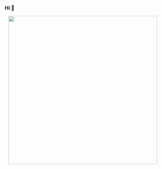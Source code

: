### Hi 👋
<p align="center">
  <a href="https://akiko123456.github.io/blog/">
    <img width="480" src="https://ss2.bdstatic.com/70cFvnSh_Q1YnxGkpoWK1HF6hhy/it/u=3658379912,845864056&fm=26&gp=0.jpg">
  </a>
</p>

<!--
**akiko123456/akiko123456** is a ✨ _special_ ✨ repository because its `README.md` (this file) appears on your GitHub profile.

Here are some ideas to get you started:

- 🔭 I’m currently working on ...
- 🌱 I’m currently learning ...
- 👯 I’m looking to collaborate on ...
- 🤔 I’m looking for help with ...
- 💬 Ask me about ...
- 📫 How to reach me: ...
- 😄 Pronouns: ...
- ⚡ Fun fact: ...
-->
